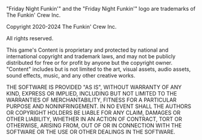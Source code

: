"Friday Night Funkin'" and the "Friday Night Funkin'" logo are trademarks of  The Funkin' Crew Inc.

Copyright 2020-2024 The Funkin' Crew Inc.

All rights reserved.

This game's Content is proprietary and protected by national and international copyright and trademark laws, and may not be publicly distributed for free or for profit by anyone but the copyright owner. "Content" includes but is not limited to the art, visual assets, audio assets, sound effects, music, and any other creative works.

THE SOFTWARE IS PROVIDED "AS IS", WITHOUT WARRANTY OF ANY KIND, EXPRESS OR IMPLIED, INCLUDING BUT NOT LIMITED TO THE WARRANTIES OF MERCHANTABILITY, FITNESS FOR A PARTICULAR PURPOSE AND NONINFRINGEMENT. IN NO EVENT SHALL THE AUTHORS OR COPYRIGHT HOLDERS BE LIABLE FOR ANY CLAIM, DAMAGES OR OTHER LIABILITY, WHETHER IN AN ACTION OF CONTRACT, TORT OR OTHERWISE, ARISING FROM, OUT OF OR IN CONNECTION WITH THE SOFTWARE OR THE USE OR OTHER DEALINGS IN THE SOFTWARE.
